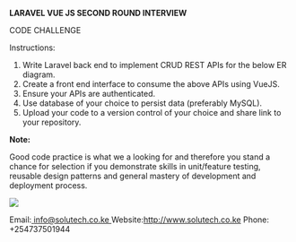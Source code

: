 ﻿**LARAVEL VUE JS SECOND ROUND INTERVIEW** 

CODE CHALLENGE 

Instructions: 

1. Write Laravel back end to implement CRUD REST APIs for the below ER diagram. 
1. Create a front end interface to consume the above APIs using VueJS.
1. Ensure your APIs are authenticated. 
1. Use database of your choice to persist data (preferably MySQL).
1. Upload your code to a version control of your choice and share link to your repository.

**Note:** 

Good code practice is what we a looking for and therefore you stand a chance for selection if you demonstrate skills in unit/feature testing, reusable design patterns and general mastery of development and deployment process.

![](database_ERD.png)

Email:[ info@solutech.co.ke ](mailto:info@solutech.co.ke)
Website:http://www.solutech.co.ke
Phone: +254737501944
